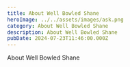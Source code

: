 ```yaml
---
title: About Well Bowled Shane
heroImage: ../../assets/images/ask.png
category: About Well Bowled Shane
description: About Well Bowled Shane
pubDate: 2024-07-23T11:46:00.000Z
---
```

About Well Bowled Shane
